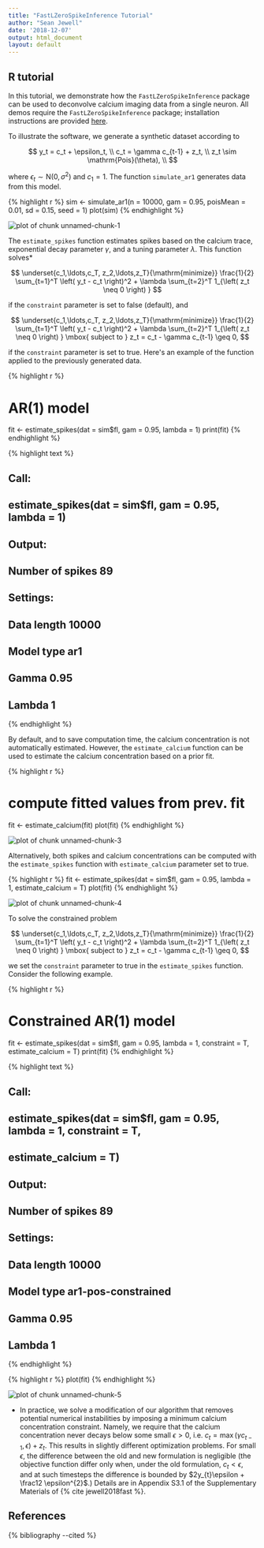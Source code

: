 ```yaml
---
title: "FastLZeroSpikeInference Tutorial"
author: "Sean Jewell"
date: '2018-12-07'
output: html_document
layout: default
---
```




R tutorial
----

In this tutorial, we demonstrate how the ```FastLZeroSpikeInference``` package can be used to deconvolve calcium imaging data from a single neuron. All demos require the ```FastLZeroSpikeInference``` package; installation instructions are provided [here](software.html). 

To illustrate the software, we generate a synthetic dataset according to 

$$
y_t = c_t + \epsilon_t, \\
c_t = \gamma c_{t-1} + z_t, \\
z_t \sim \mathrm{Pois}(\theta), \\
$$

where $\epsilon_t \sim \mathrm{N}(0, \sigma^2)$ and  $c_1 = 1$. The function ```simulate_ar1``` generates data from this model. 


{% highlight r %}
sim <- simulate_ar1(n = 10000, gam = 0.95, poisMean = 0.01, sd = 0.15, seed = 1)
plot(sim)
{% endhighlight %}

![plot of chunk unnamed-chunk-1](/figure/source/tutorial/unnamed-chunk-1-1.png)


The ```estimate_spikes``` function estimates spikes based on the calcium trace, exponential decay parameter $\gamma$, and a tuning parameter $\lambda$. This function solves* 

$$
\underset{c_1,\ldots,c_T, z_2,\ldots,z_T}{\mathrm{minimize}}  
\frac{1}{2} \sum_{t=1}^T \left( y_t -  c_t \right)^2 + \lambda \sum_{t=2}^T 1_{\left( z_t \neq 0 \right) } 
$$

if the ```constraint``` parameter is set to false (default), and 

$$
\underset{c_1,\ldots,c_T, z_2,\ldots,z_T}{\mathrm{minimize}}  
\frac{1}{2} \sum_{t=1}^T \left( y_t -  c_t \right)^2 + \lambda \sum_{t=2}^T 1_{\left( z_t \neq 0 \right) }
\mbox{ subject to } z_t = c_t - \gamma c_{t-1} \geq 0,
$$

if the ```constraint``` parameter is set to true. Here's an example of the function applied to the previously generated data. 



{% highlight r %}
# AR(1) model
fit <- estimate_spikes(dat = sim$fl, gam = 0.95, lambda = 1)
print(fit)
{% endhighlight %}



{% highlight text %}
## 
##  Call: 
## estimate_spikes(dat = sim$fl, gam = 0.95, lambda = 1)
## 
##  Output: 
## Number of spikes 	 89 
## 
##  Settings: 
## Data length 		 10000 
## Model type 		 ar1 
## Gamma 			 0.95 
## Lambda 			 1
{% endhighlight %}

By default, and to save computation time, the calcium concentration is not automatically estimated. However, the ```estimate_calcium``` function can be used to estimate the calcium concentration based on a prior fit. 


{% highlight r %}
# compute fitted values from prev. fit
fit <- estimate_calcium(fit)
plot(fit)
{% endhighlight %}

![plot of chunk unnamed-chunk-3](/figure/source/tutorial/unnamed-chunk-3-1.png)

Alternatively, both spikes and calcium concentrations can be computed with the ```estimate_spikes``` function with ```estimate_calcium``` parameter set to true. 


{% highlight r %}
fit <- estimate_spikes(dat = sim$fl, gam = 0.95, lambda = 1, estimate_calcium = T)
plot(fit)
{% endhighlight %}

![plot of chunk unnamed-chunk-4](/figure/source/tutorial/unnamed-chunk-4-1.png)

To solve the constrained problem 

$$
\underset{c_1,\ldots,c_T, z_2,\ldots,z_T}{\mathrm{minimize}}  
\frac{1}{2} \sum_{t=1}^T \left( y_t -  c_t \right)^2 + \lambda \sum_{t=2}^T 1_{\left( z_t \neq 0 \right) }
\mbox{ subject to } z_t = c_t - \gamma c_{t-1} \geq 0,
$$

we set the ```constraint``` parameter to true in the ```estimate_spikes``` function. Consider the following example.


{% highlight r %}
# Constrained AR(1) model
fit <- estimate_spikes(dat = sim$fl, gam = 0.95, lambda = 1, constraint = T, estimate_calcium = T)
print(fit)
{% endhighlight %}



{% highlight text %}
## 
##  Call: 
## estimate_spikes(dat = sim$fl, gam = 0.95, lambda = 1, constraint = T, 
##     estimate_calcium = T)
## 
##  Output: 
## Number of spikes 	 89 
## 
##  Settings: 
## Data length 		 10000 
## Model type 		 ar1-pos-constrained 
## Gamma 			 0.95 
## Lambda 			 1
{% endhighlight %}



{% highlight r %}
plot(fit)
{% endhighlight %}

![plot of chunk unnamed-chunk-5](/figure/source/tutorial/unnamed-chunk-5-1.png)


* In practice, we solve a modification of our algorithm that removes potential numerical instabilities by imposing a minimum calcium concentration constraint. Namely, we require that the calcium concentration never decays below some small $\epsilon>0$, i.e. $c_{t} = \max(\gamma c_{t-1}, \epsilon) + z_{t}$. This results in slightly different optimization problems. For small $\epsilon$, the difference between the old and new formulation is negligible (the objective function differ only when, under the old formulation, $c_{t} < \epsilon$, and at such timesteps the difference is bounded by $2y_{t}\epsilon + \frac12 \epsilon^{2}$.) Details are in Appendix S3.1 of the Supplementary Materials of {% cite jewell2018fast %}. 


References 
----

{% bibliography --cited %}


